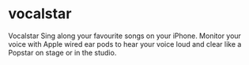 # vocalstar
Vocalstar
Sing along your favourite songs on your iPhone.
Monitor your voice with Apple wired ear pods to hear your voice loud and clear like a Popstar on stage or in the studio.
